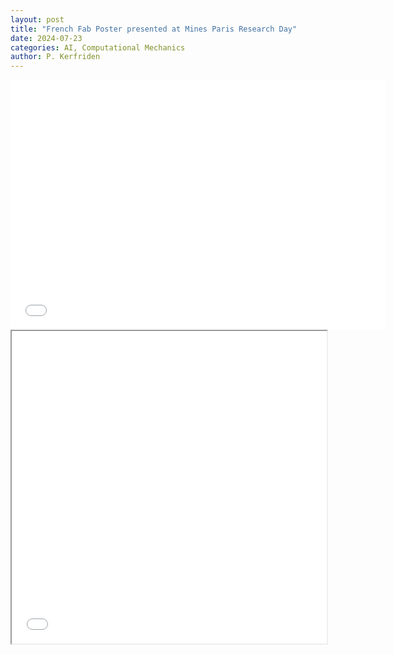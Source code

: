 ```yaml
---
layout: post
title: "French Fab Poster presented at Mines Paris Research Day"
date: 2024-07-23
categories: AI, Computational Mechanics
author: P. Kerfriden
---
```


<embed src="blog/assets/images/french_fab_poster.pdf" width="600" height="400" type="application/pdf">

<iframe src="blog/assets/images/french_fab_poster.pdf" width="100%" height="500px">
</iframe>

